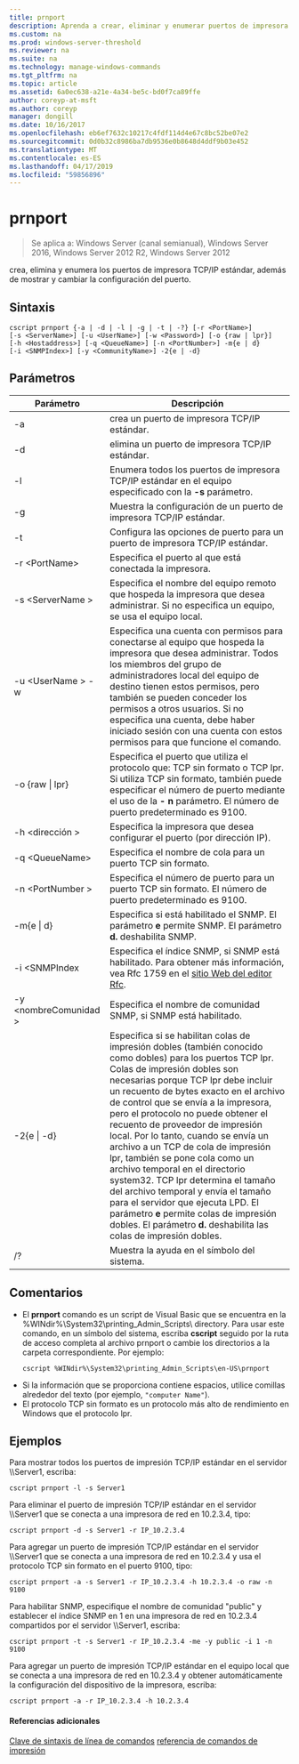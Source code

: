 ```yaml
---
title: prnport
description: Aprenda a crear, eliminar y enumerar puertos de impresora.
ms.custom: na
ms.prod: windows-server-threshold
ms.reviewer: na
ms.suite: na
ms.technology: manage-windows-commands
ms.tgt_pltfrm: na
ms.topic: article
ms.assetid: 6a0ec638-a21e-4a34-be5c-bd0f7ca89ffe
author: coreyp-at-msft
ms.author: coreyp
manager: dongill
ms.date: 10/16/2017
ms.openlocfilehash: eb6ef7632c10217c4fdf114d4e67c8bc52be07e2
ms.sourcegitcommit: 0d0b32c8986ba7db9536e0b8648d4ddf9b03e452
ms.translationtype: MT
ms.contentlocale: es-ES
ms.lasthandoff: 04/17/2019
ms.locfileid: "59856896"
---
```

# <a name="prnport"></a>prnport

>Se aplica a: Windows Server (canal semianual), Windows Server 2016, Windows Server 2012 R2, Windows Server 2012

crea, elimina y enumera los puertos de impresora TCP/IP estándar, además de mostrar y cambiar la configuración del puerto.

## <a name="syntax"></a>Sintaxis
```
cscript prnport {-a | -d | -l | -g | -t | -?} [-r <PortName>] 
[-s <ServerName>] [-u <UserName>] [-w <Password>] [-o {raw | lpr}] 
[-h <Hostaddress>] [-q <QueueName>] [-n <PortNumber>] -m{e | d} 
[-i <SNMPIndex>] [-y <CommunityName>] -2{e | -d}
```

## <a name="parameters"></a>Parámetros
|Parámetro|Descripción|
|-------|--------|
|-a|crea un puerto de impresora TCP/IP estándar.|
|-d|elimina un puerto de impresora TCP/IP estándar.|
|-l|Enumera todos los puertos de impresora TCP/IP estándar en el equipo especificado con la **-s** parámetro.|
|-g|Muestra la configuración de un puerto de impresora TCP/IP estándar.|
|-t|Configura las opciones de puerto para un puerto de impresora TCP/IP estándar.|
|-r \<PortName>|Especifica el puerto al que está conectada la impresora.|
|-s \<ServerName >|Especifica el nombre del equipo remoto que hospeda la impresora que desea administrar. Si no especifica un equipo, se usa el equipo local.|
|-u \<UserName > -w <Password>|Especifica una cuenta con permisos para conectarse al equipo que hospeda la impresora que desea administrar. Todos los miembros del grupo de administradores local del equipo de destino tienen estos permisos, pero también se pueden conceder los permisos a otros usuarios. Si no especifica una cuenta, debe haber iniciado sesión con una cuenta con estos permisos para que funcione el comando.|
|-o {raw &#124; lpr}|Especifica el puerto que utiliza el protocolo que: TCP sin formato o TCP lpr. Si utiliza TCP sin formato, también puede especificar el número de puerto mediante el uso de la **- n** parámetro. El número de puerto predeterminado es 9100.|
|-h \<dirección >|Especifica la impresora que desea configurar el puerto (por dirección IP).|
|-q \<QueueName>|Especifica el nombre de cola para un puerto TCP sin formato.|
|-n \<PortNumber >|Especifica el número de puerto para un puerto TCP sin formato. El número de puerto predeterminado es 9100.|
|-m{e &#124; d}|Especifica si está habilitado el SNMP. El parámetro **e** permite SNMP. El parámetro **d.** deshabilita SNMP.|
|-i \<SNMPIndex|Especifica el índice SNMP, si SNMP está habilitado. Para obtener más información, vea Rfc 1759 en el [sitio Web del editor Rfc](https://go.microsoft.com/fwlink/?LinkId=569).|
|-y \<nombreComunidad >|Especifica el nombre de comunidad SNMP, si SNMP está habilitado.|
|-2{e &#124; -d}|Especifica si se habilitan colas de impresión dobles (también conocido como dobles) para los puertos TCP lpr. Colas de impresión dobles son necesarias porque TCP lpr debe incluir un recuento de bytes exacto en el archivo de control que se envía a la impresora, pero el protocolo no puede obtener el recuento de proveedor de impresión local. Por lo tanto, cuando se envía un archivo a un TCP de cola de impresión lpr, también se pone cola como un archivo temporal en el directorio system32. TCP lpr determina el tamaño del archivo temporal y envía el tamaño para el servidor que ejecuta LPD. El parámetro **e** permite colas de impresión dobles. El parámetro **d.** deshabilita las colas de impresión dobles.|
|/?|Muestra la ayuda en el símbolo del sistema.|

## <a name="remarks"></a>Comentarios
-   El **prnport** comando es un script de Visual Basic que se encuentra en la %WINdir%\System32\printing_Admin_Scripts\\ <language> directory. Para usar este comando, en un símbolo del sistema, escriba **cscript** seguido por la ruta de acceso completa al archivo prnport o cambie los directorios a la carpeta correspondiente. Por ejemplo:
    ```
    cscript %WINdir%\System32\printing_Admin_Scripts\en-US\prnport
    ```
-   Si la información que se proporciona contiene espacios, utilice comillas alrededor del texto (por ejemplo, `"computer Name"`).
-   El protocolo TCP sin formato es un protocolo más alto de rendimiento en Windows que el protocolo lpr.

## <a name="BKMK_examples"></a>Ejemplos
Para mostrar todos los puertos de impresión TCP/IP estándar en el servidor \\\Server1, escriba:
```
cscript prnport -l -s Server1
```
Para eliminar el puerto de impresión TCP/IP estándar en el servidor \\\Server1 que se conecta a una impresora de red en 10.2.3.4, tipo:
```
cscript prnport -d -s Server1 -r IP_10.2.3.4
```
Para agregar un puerto de impresión TCP/IP estándar en el servidor \\\Server1 que se conecta a una impresora de red en 10.2.3.4 y usa el protocolo TCP sin formato en el puerto 9100, tipo:
```
cscript prnport -a -s Server1 -r IP_10.2.3.4 -h 10.2.3.4 -o raw -n 9100
```
Para habilitar SNMP, especifique el nombre de comunidad "public" y establecer el índice SNMP en 1 en una impresora de red en 10.2.3.4 compartidos por el servidor \\\Server1, escriba:
```
cscript prnport -t -s Server1 -r IP_10.2.3.4 -me -y public -i 1 -n 9100
```
Para agregar un puerto de impresión TCP/IP estándar en el equipo local que se conecta a una impresora de red en 10.2.3.4 y obtener automáticamente la configuración del dispositivo de la impresora, escriba:
```
cscript prnport -a -r IP_10.2.3.4 -h 10.2.3.4
```

#### <a name="additional-references"></a>Referencias adicionales
[Clave de sintaxis de línea de comandos](command-line-syntax-key.md)
[referencia de comandos de impresión](print-command-reference.md)
